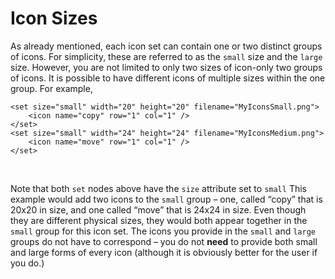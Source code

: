 # Icon Sizes

As already mentioned, each icon set can contain one or two distinct groups of icons. For simplicity, these are referred to as the `small` size and the `large` size. However, you are not limited to only two sizes of icon-only two groups of icons. It is possible to have different icons of multiple sizes within the one group. For example,

    <set size="small" width="20" height="20" filename="MyIconsSmall.png">
        <icon name="copy" row="1" col="1" />
    </set>
    <set size="small" width="24" height="24" filename="MyIconsMedium.png">
        <icon name="move" row="1" col="1" />
    </set>

 

Note that both `set` nodes above have the `size` attribute set to `small` This example would add two icons to the `small` group – one, called “copy” that is 20x20 in size, and one called “move” that is 24x24 in size. Even though they are different physical sizes, they would both appear together in the `small` group for this icon set. The icons you provide in the `small` and `large` groups do not have to correspond – you do not **need** to provide both small and large forms of every icon (although it is obviously better for the user if you do.)
